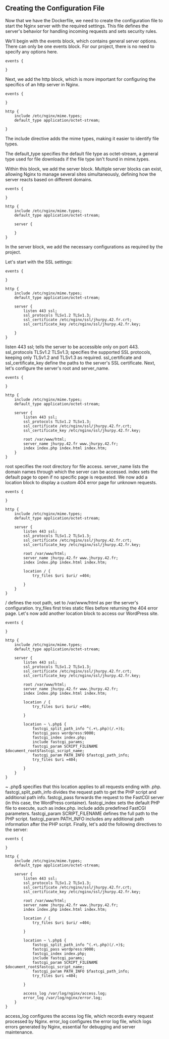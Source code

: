 ## Creating the Configuration File

Now that we have the Dockerfile, we need to create the configuration file to start the Nginx server with the required settings. This file defines the server's behavior for handling incoming requests and sets security rules.

We'll begin with the events block, which contains general server options. There can only be one events block. For our project, there is no need to specify any options here.

```
events {

}
```

Next, we add the http block, which is more important for configuring the specifics of an http server in Nginx.

```
events {

}

http {
	include /etc/nginx/mime.types;
	default_type application/octet-stream;

}
```

The include directive adds the mime types, making it easier to identify file types.

The default_type specifies the default file type as octet-stream, a general type used for file downloads if the file type isn't found in mime.types.

Within this block, we add the server block. Multiple server blocks can exist, allowing Nginx to manage several sites simultaneously, defining how the server reacts based on different domains.

```
events {

}

http {
	include /etc/nginx/mime.types;
	default_type application/octet-stream;

	server {

	}
}
```

In the server block, we add the necessary configurations as required by the project.

Let's start with the SSL settings:

```
events {

}

http {
	include /etc/nginx/mime.types;
	default_type application/octet-stream;

	server {
		listen 443 ssl;
		ssl_protocols TLSv1.2 TLSv1.3;
		ssl_certificate /etc/nginx/ssl/jhurpy.42.fr.crt;
		ssl_certificate_key /etc/nginx/ssl/jhurpy.42.fr.key;

	}
}
```

listen 443 ssl; tells the server to be accessible only on port 443.
ssl_protocols TLSv1.2 TLSv1.3; specifies the supported SSL protocols, keeping only TLSv1.2 and TLSv1.3 as required.
ssl_certificate and ssl_certificate_key define the paths to the server's SSL certificate.
Next, let's configure the server's root and server_name.

```
events {

}

http {
	include /etc/nginx/mime.types;
	default_type application/octet-stream;

	server {
		listen 443 ssl;
		ssl_protocols TLSv1.2 TLSv1.3;
		ssl_certificate /etc/nginx/ssl/jhurpy.42.fr.crt;
		ssl_certificate_key /etc/nginx/ssl/jhurpy.42.fr.key;

		root /var/www/html;
		server_name jhurpy.42.fr www.jhurpy.42.fr;
		index index.php index.html index.htm;
	}
}
```

root specifies the root directory for file access.
server_name lists the domain names through which the server can be accessed.
index sets the default page to open if no specific page is requested.
We now add a location block to display a custom 404 error page for unknown requests.

```
events {

}

http {
	include /etc/nginx/mime.types;
	default_type application/octet-stream;

	server {
		listen 443 ssl;
		ssl_protocols TLSv1.2 TLSv1.3;
		ssl_certificate /etc/nginx/ssl/jhurpy.42.fr.crt;
		ssl_certificate_key /etc/nginx/ssl/jhurpy.42.fr.key;

		root /var/www/html;
		server_name jhurpy.42.fr www.jhurpy.42.fr;
		index index.php index.html index.htm;

		location / {
			try_files $uri $uri/ =404;

		}
	}
}
```

/ defines the root path, set to /var/www/html as per the server's configuration.
try_files first tries static files before returning the 404 error page.
Let's now add another location block to access our WordPress site.

```
events {

}

http {
	include /etc/nginx/mime.types;
	default_type application/octet-stream;

	server {
		listen 443 ssl;
		ssl_protocols TLSv1.2 TLSv1.3;
		ssl_certificate /etc/nginx/ssl/jhurpy.42.fr.crt;
		ssl_certificate_key /etc/nginx/ssl/jhurpy.42.fr.key;

		root /var/www/html;
		server_name jhurpy.42.fr www.jhurpy.42.fr;
		index index.php index.html index.htm;

		location / {
			try_files $uri $uri/ =404;

		}

		location ~ \.php$ {
			fastcgi_split_path_info ^(.+\.php)(/.+)$;
			fastcgi_pass wordpress:9000;
			fastcgi_index index.php;
			include fastcgi_params;
			fastcgi_param SCRIPT_FILENAME $document_root$fastcgi_script_name;
			fastcgi_param PATH_INFO $fastcgi_path_info;
			try_files $uri =404;

		}
	}
}
```

~ \.php$ specifies that this location applies to all requests ending with .php.
fastcgi_split_path_info divides the request path to get the PHP script and additional path info.
fastcgi_pass forwards the request to the FastCGI server (in this case, the WordPress container).
fastcgi_index sets the default PHP file to execute, such as index.php.
include adds predefined FastCGI parameters.
fastcgi_param SCRIPT_FILENAME defines the full path to the PHP script.
fastcgi_param PATH_INFO includes any additional path information after the PHP script.
Finally, let's add the following directives to the server:


```
events {

}

http {
	include /etc/nginx/mime.types;
	default_type application/octet-stream;

	server {
		listen 443 ssl;
		ssl_protocols TLSv1.2 TLSv1.3;
		ssl_certificate /etc/nginx/ssl/jhurpy.42.fr.crt;
		ssl_certificate_key /etc/nginx/ssl/jhurpy.42.fr.key;

		root /var/www/html;
		server_name jhurpy.42.fr www.jhurpy.42.fr;
		index index.php index.html index.htm;

		location / {
			try_files $uri $uri/ =404;

		}

		location ~ \.php$ {
			fastcgi_split_path_info ^(.+\.php)(/.+)$;
			fastcgi_pass wordpress:9000;
			fastcgi_index index.php;
			include fastcgi_params;
			fastcgi_param SCRIPT_FILENAME $document_root$fastcgi_script_name;
			fastcgi_param PATH_INFO $fastcgi_path_info;
			try_files $uri =404;

		}

		access_log /var/log/nginx/access.log;
		error_log /var/log/nginx/error.log;
	}
}
```

access_log configures the access log file, which records every request processed by Nginx.
error_log configures the error log file, which logs errors generated by Nginx, essential for debugging and server maintenance.

